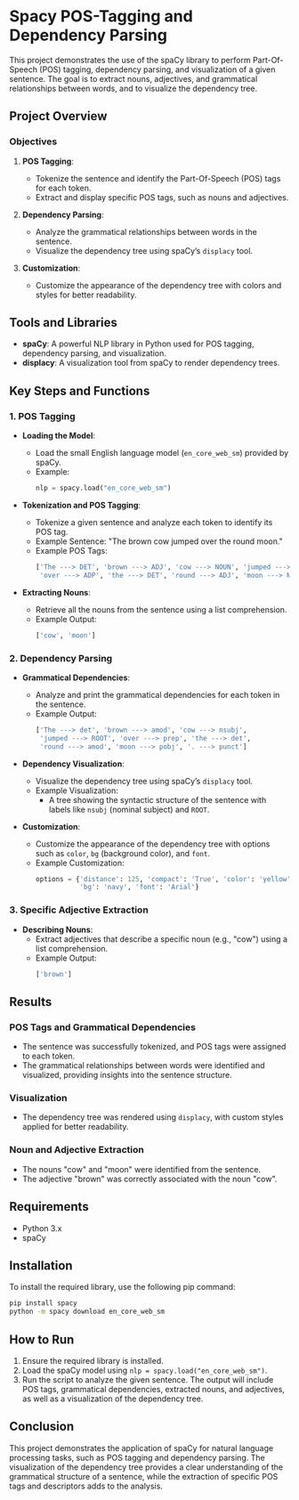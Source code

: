# Spacy POS-Tagging and Dependency Parsing

This project demonstrates the use of the spaCy library to perform Part-Of-Speech (POS) tagging, dependency parsing, and visualization of a given sentence. The goal is to extract nouns, adjectives, and grammatical relationships between words, and to visualize the dependency tree.

## Project Overview

### Objectives

1. **POS Tagging**:
   - Tokenize the sentence and identify the Part-Of-Speech (POS) tags for each token.
   - Extract and display specific POS tags, such as nouns and adjectives.

2. **Dependency Parsing**:
   - Analyze the grammatical relationships between words in the sentence.
   - Visualize the dependency tree using spaCy’s `displacy` tool.

3. **Customization**:
   - Customize the appearance of the dependency tree with colors and styles for better readability.

## Tools and Libraries

- **spaCy**: A powerful NLP library in Python used for POS tagging, dependency parsing, and visualization.
- **displacy**: A visualization tool from spaCy to render dependency trees.

## Key Steps and Functions

### 1. POS Tagging

- **Loading the Model**:
  - Load the small English language model (`en_core_web_sm`) provided by spaCy.
  - Example:
    ```python
    nlp = spacy.load("en_core_web_sm")
    ```

- **Tokenization and POS Tagging**:
  - Tokenize a given sentence and analyze each token to identify its POS tag.
  - Example Sentence: "The brown cow jumped over the round moon."
  - Example POS Tags:
    ```python
    ['The ---> DET', 'brown ---> ADJ', 'cow ---> NOUN', 'jumped ---> VERB', 
     'over ---> ADP', 'the ---> DET', 'round ---> ADJ', 'moon ---> NOUN', '. ---> PUNCT']
    ```

- **Extracting Nouns**:
  - Retrieve all the nouns from the sentence using a list comprehension.
  - Example Output:
    ```python
    ['cow', 'moon']
    ```

### 2. Dependency Parsing

- **Grammatical Dependencies**:
  - Analyze and print the grammatical dependencies for each token in the sentence.
  - Example Output:
    ```python
    ['The ---> det', 'brown ---> amod', 'cow ---> nsubj', 
     'jumped ---> ROOT', 'over ---> prep', 'the ---> det', 
     'round ---> amod', 'moon ---> pobj', '. ---> punct']
    ```

- **Dependency Visualization**:
  - Visualize the dependency tree using spaCy’s `displacy` tool.
  - Example Visualization:
    - A tree showing the syntactic structure of the sentence with labels like `nsubj` (nominal subject) and `ROOT`.

- **Customization**:
  - Customize the appearance of the dependency tree with options such as `color`, `bg` (background color), and `font`.
  - Example Customization:
    ```python
    options = {'distance': 125, 'compact': 'True', 'color': 'yellow', 
               'bg': 'navy', 'font': 'Arial'}
    ```

### 3. Specific Adjective Extraction

- **Describing Nouns**:
  - Extract adjectives that describe a specific noun (e.g., "cow") using a list comprehension.
  - Example Output:
    ```python
    ['brown']
    ```

## Results

### POS Tags and Grammatical Dependencies

- The sentence was successfully tokenized, and POS tags were assigned to each token.
- The grammatical relationships between words were identified and visualized, providing insights into the sentence structure.

### Visualization

- The dependency tree was rendered using `displacy`, with custom styles applied for better readability.

### Noun and Adjective Extraction

- The nouns "cow" and "moon" were identified from the sentence.
- The adjective "brown" was correctly associated with the noun "cow".

## Requirements

- Python 3.x
- spaCy

## Installation

To install the required library, use the following pip command:

```bash
pip install spacy
python -m spacy download en_core_web_sm
```

## How to Run

1. Ensure the required library is installed.
2. Load the spaCy model using `nlp = spacy.load("en_core_web_sm")`.
3. Run the script to analyze the given sentence. The output will include POS tags, grammatical dependencies, extracted nouns, and adjectives, as well as a visualization of the dependency tree.

## Conclusion

This project demonstrates the application of spaCy for natural language processing tasks, such as POS tagging and dependency parsing. The visualization of the dependency tree provides a clear understanding of the grammatical structure of a sentence, while the extraction of specific POS tags and descriptors adds to the analysis.
